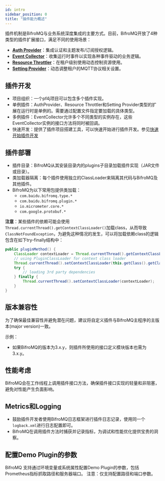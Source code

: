 ```yaml
---
id: intro
sidebar_position: 0
title: "插件能力概述"
---
```


插件机制是BifroMQ与业务系统深度集成的主要方式。目前，BifroMQ开放了4种类型的插件扩展接口，满足不同的使用场景：

* **[Auth Provider](1_auth_provider.md)**：集成认证和主题发布/订阅授权逻辑。
* **[Event Collector](2_event_collector.md)**：收集运行时事件以实现各种事件驱动的业务逻辑。
* **[Resource Throttler](3_resource_throttler.md)**：在租户级别使用动态控制资源使用。
* **[Setting Provider](4_setting_provider/intro.md)**：动态调整租户的MQTT协议相关设置。

## 插件开发

* 项目组织：一个pf4j项目可以包含多个插件实现。
* 单例插件：AuthProvider、Resource Throttler和Setting Provider类型的扩展在运行时是单例的。需要通过配置文件指定要加载的具体类型。
* 多例插件：EventCollector允许多个不同类型的实例存在，这些EventCollector实例的接口方法将同时被回调。
* 快速开发：提供了插件项目搭建工具，可以快速开始进行插件开发。参见[快速开始插件开发](../plugin_practice/#快速开始插件开发)

## 插件部署

* 插件目录：BifroMQ从其安装目录内的plugins子目录加载插件实现（JAR文件或目录）。
* 类加载器隔离：每个插件使用独立的ClassLoader来隔离其代码与BifroMQ及其他插件。
* BifroMQ为以下常用包提供类加载：
    * `com.baidu.bifromq.type.*`
    * `com.baidu.bifromq.plugin.*`
    * `io.micrometer.core.*`
    * `com.google.protobuf.*`

**注意**：某些插件的依赖可能会使用`Thread.currentThread().getContextClassLoader()`加载class，从而导致`ClassNotFoundException`，为避免这种情况的发生，可以将加载依赖class的逻辑包含在如下try-finally结构中：

```java
public pluginMethod() {
    ClassLoader contextLoader = Thread.currentThread().getContextClassLoader();
    // using PluginClassLoader for context class loader 
    Thread.currentThread().setContextClassLoader(this.getClass().getClassLoader());
    try {
        // loading 3rd party dependencies
    } finally {
        Thread.currentThread().setContextClassLoader(contextLoader);
    }
}
```

## 版本兼容性

为了确保最佳兼容性并避免潜在问题，建议将自定义插件与BifroMQ主程序的主版本(major version)一致。

示例：

* 如果BifroMQ的版本为3.x.y，则插件所使用的接口定义模块版本也需为3.x.y。

## 性能考虑

BifroMQ会在工作线程上调用插件接口方法，确保插件接口实现的轻量和非阻塞，避免对性能产生负面影响。

## Metrics和Logging

- 鼓励插件开发者使用BifroMQ日志框架进行插件日志记录，使用同一个`logback.xml`进行日志配置即可。
- BifroMQ在调用插件方法时捕获并记录指标，为调试和性能优化提供宝贵的洞察。


## 配置Demo Plugin的参数
BifroMQ 支持通过环境变量或系统属性配置Demo Plugin的参数，包括Prometheus指标抓取路径和服务器端口。
注意：仅支持配置路径和端口参数。